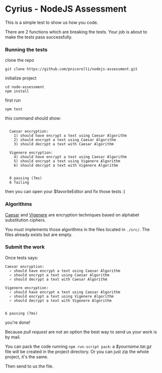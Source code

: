# Cyrius - NodeJS Assessment

This is a simple test to show us how you code.

There are 2 functions which are breaking the tests.
Your job is about to make the tests pass successfully.


### Running the tests

clone the repo

```
git clone https://github.com/pnicorelli/nodejs-assessment.git
```

initialize project

```
cd node-assessment
npm install
```

first run

```
npm test
```

this command should show:

```

  Caesar encryption:
    1) should have encrypt a text using Caesar Algorithm
    2) should encrypt a text using Caesar Algorithm
    3) should decrypt a text with Caesar Algorithm

  Vigenere encryption:
    4) should have encrypt a text using Caesar Algorithm
    5) should encrypt a text using Vigenere Algorithm
    6) should decrypt a text with Vigenere Algorithm


  0 passing (7ms)
  6 failing
```


then you can open your $favoriteEditor and fix those tests :)

### Algorithms

[Caesar](https://en.wikipedia.org/wiki/Caesar_cipher) and [Vigenere](https://en.wikipedia.org/wiki/Vigen%C3%A8re_cipher) are encryption techniques based on alphabet substitution ciphers.

You must implements those algorithms in the files located in `./src/`. The files already exists but are empty.

### Submit the work

Once tests says:

```
Caesar encryption:
  ✓ should have encrypt a text using Caesar Algorithm
  ✓ should encrypt a text using Caesar Algorithm
  ✓ should decrypt a text with Caesar Algorithm

Vigenere encryption:
  ✓ should have encrypt a text using Caesar Algorithm
  ✓ should encrypt a text using Vigenere Algorithm
  ✓ should decrypt a text with Vigenere Algorithm


6 passing (7ms)
```

you're done!

Because *pull request* are not an option the best way to send us your work is by mail.

You can pack the code running `npm run-script pack`: a *$yourname.tar.gz* file will be created in the project directory. Or you can just zip the whole project, it's the same.

Then send to us the file.
